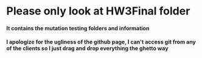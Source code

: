 # Please only look at HW3Final folder
#### It contains the mutation testing folders and information
#### I apologize for the ugliness of the github page, I can't access git from any of the clients so I just drag and drop everything the ghetto way
